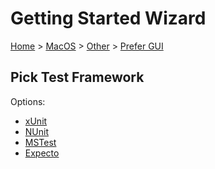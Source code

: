 # Getting Started Wizard

[Home](/docs/wiz/readme.md) > [MacOS](MacOS.md) > [Other](MacOS_Other.md) > [Prefer GUI](MacOS_Other_Gui.md)

## Pick Test Framework

Options:
 * [xUnit](MacOS_Other_Gui_xUnit.md)
 * [NUnit](MacOS_Other_Gui_NUnit.md)
 * [MSTest](MacOS_Other_Gui_MSTest.md)
 * [Expecto](MacOS_Other_Gui_Expecto.md)
